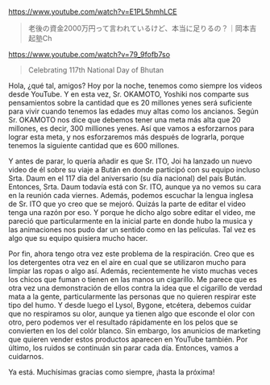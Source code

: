 https://www.youtube.com/watch?v=E1PL5hmhLCE

> 老後の資金2000万円って言われているけど、本当に足りるの？｜岡本吉起塾Ch 

https://www.youtube.com/watch?v=79_9fofb7so

> Celebrating 117th National Day of Bhutan 

Hola, ¿qué tal, amigos? Hoy por la noche, tenemos como siempre los videos desde YouTube. Y en esta vez, Sr. OKAMOTO, Yoshiki nos comparte sus pensamientos sobre la cantidad que es 20 millones yenes será suficiente para vivir cuando tenemos las edades muy altas como los ancianos. Según Sr. OKAMOTO nos dice que debemos tener una meta más alta que 20 millones, es decir, 300 milliones yenes. Así que vamos a esforzarnos para lograr esta meta, y nos esforzaremos más después de lograrla, porque tenemos la siguiente cantidad que es 600 millones.

Y antes de parar, lo quería añadir es que Sr. ITO, Joi ha lanzado un nuevo video de él sobre su viaje a Bután en donde participó con su equipo incluso Srta. Daum en el 117 día del aniversario (su día nacional) del país Bután. Entonces, Srta. Daum todavía está con Sr. ITO, aunque ya no vemos su cara en la reunión cada viernes. Además, podemos escuchar la lengua inglesa de Sr. ITO que yo creo que se mejoró. Quizás la parte de editar el video tenga una razón por eso. Y porque he dicho algo sobre editar el video, me pareció que particularmente en la inicial parte en donde hubo la musica y las animaciones nos pudo dar un sentido como en las películas. Tal vez es algo que su equipo quisiera mucho hacer.

Por fin, ahora tengo otra vez este problema de la respiración. Creo que es los detergentes otra vez en el aire en cual que se utilizaron mucho para limpiar las ropas o algo así. Además, recientemente he visto muchas veces los chicos que fuman o tienen en las manos un cigarillo. Me parece que es otra vez una demonstración de ellos contra la idea que el cigarillo de verdad mata a la gente, particularmente las personas que no quieren respirar este tipo del humo. Y desde luego el Lysol, Bygone, etcétera, debemos cuidar que no respiramos su olor, aunque ya tienen algo que esconde el olor con otro, pero podemos ver el resultado rápidamente en los pelos que se convierten en los del colór blanco. Sin embargo, los anunicios de marketing que quieren vender estos productos aparecen en YouTube también. Por último, los ruidos se continuán sin parar cada día. Entonces, vamos a cuidarnos.

Ya está. Muchísimas gracias como siempre, ¡hasta la próxima!
